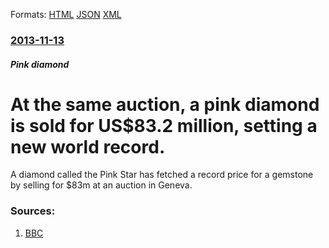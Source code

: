 
Formats: [HTML](/news/2013/11/13/at-the-same-auction-a-pink-diamond-is-sold-for-us-83-2-million-setting-a-new-world-record.html)  [JSON](/news/2013/11/13/at-the-same-auction-a-pink-diamond-is-sold-for-us-83-2-million-setting-a-new-world-record.json)  [XML](/news/2013/11/13/at-the-same-auction-a-pink-diamond-is-sold-for-us-83-2-million-setting-a-new-world-record.xml)  

### [2013-11-13](/news/2013/11/13/index.md)

##### Pink diamond
# At the same auction, a pink diamond is sold for US$83.2 million, setting a new world record. 

A diamond called the Pink Star has fetched a record price for a gemstone by selling for $83m at an auction in Geneva.


### Sources:

1. [BBC](http://www.bbc.co.uk/news/business-24934297)
